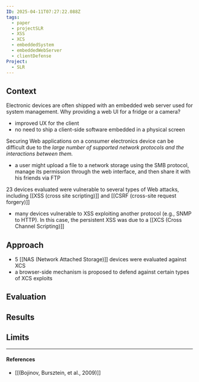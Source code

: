 ```yaml
---
ID: 2025-04-11T07:27:22.088Z
tags:
  - paper
  - projectSLR
  - XSS
  - XCS
  - embeddedSystem
  - embeddedWebServer
  - clientDefense
Project:
  - SLR
---
```

## Context

Electronic devices are often shipped with an embedded web server used for system management. Why providing a web UI for a fridge or a camera?
- improved UX for the client
- no need to ship a client-side software embedded in a physical screen

Securing Web applications on a consumer electronics device can be difficult due to the *large number of supported network protocols and the interactions between them.*
- a user might upload a file to a network storage using the SMB protocol, manage its permission through the web interface, and then share it with his friends via FTP

23 devices evaluated were vulnerable to several types of Web attacks, including [[XSS (cross site scripting)]] and [[CSRF (cross-site request forgery)]]
- many devices vulnerable to XSS exploiting another protocol (e.g., SNMP to HTTP). In this case, the persistent XSS was due to a [[XCS (Cross Channel Scripting)]]

## Approach

- 5 [[NAS (Network Attached Storage)]] devices were evaluated against XCS
- a browser-side mechanism is proposed to defend against certain types of XCS exploits

## Evaluation


## Results


## Limits



---
#### References
- [[(Bojinov, Bursztein, et al., 2009)]]
